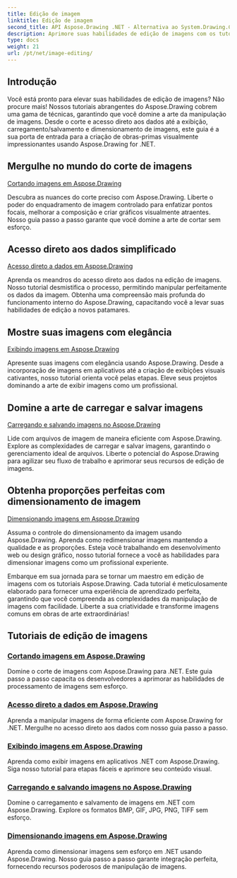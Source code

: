 ```yaml
---
title: Edição de imagem
linktitle: Edição de imagem
second_title: API Aspose.Drawing .NET - Alternativa ao System.Drawing.Common
description: Aprimore suas habilidades de edição de imagens com os tutoriais Aspose.Drawing! Aprenda técnicas de corte, acesso direto a dados, exibição e dimensionamento para obter resultados impressionantes.
type: docs
weight: 21
url: /pt/net/image-editing/
---
```


## Introdução

Você está pronto para elevar suas habilidades de edição de imagens? Não procure mais! Nossos tutoriais abrangentes do Aspose.Drawing cobrem uma gama de técnicas, garantindo que você domine a arte da manipulação de imagens. Desde o corte e acesso direto aos dados até a exibição, carregamento/salvamento e dimensionamento de imagens, este guia é a sua porta de entrada para a criação de obras-primas visualmente impressionantes usando Aspose.Drawing for .NET.

## Mergulhe no mundo do corte de imagens

[Cortando imagens em Aspose.Drawing](./cropping/)

Descubra as nuances do corte preciso com Aspose.Drawing. Liberte o poder do enquadramento de imagem controlado para enfatizar pontos focais, melhorar a composição e criar gráficos visualmente atraentes. Nosso guia passo a passo garante que você domine a arte de cortar sem esforço.

## Acesso direto aos dados simplificado

[Acesso direto a dados em Aspose.Drawing](./direct-data-access/)

Aprenda os meandros do acesso direto aos dados na edição de imagens. Nosso tutorial desmistifica o processo, permitindo manipular perfeitamente os dados da imagem. Obtenha uma compreensão mais profunda do funcionamento interno do Aspose.Drawing, capacitando você a levar suas habilidades de edição a novos patamares.

## Mostre suas imagens com elegância

[Exibindo imagens em Aspose.Drawing](./display/)

Apresente suas imagens com elegância usando Aspose.Drawing. Desde a incorporação de imagens em aplicativos até a criação de exibições visuais cativantes, nosso tutorial orienta você pelas etapas. Eleve seus projetos dominando a arte de exibir imagens como um profissional.

## Domine a arte de carregar e salvar imagens

[Carregando e salvando imagens no Aspose.Drawing](./load-save/)

Lide com arquivos de imagem de maneira eficiente com Aspose.Drawing. Explore as complexidades de carregar e salvar imagens, garantindo o gerenciamento ideal de arquivos. Liberte o potencial do Aspose.Drawing para agilizar seu fluxo de trabalho e aprimorar seus recursos de edição de imagens.

## Obtenha proporções perfeitas com dimensionamento de imagem

[Dimensionando imagens em Aspose.Drawing](./scale/)

Assuma o controle do dimensionamento da imagem usando Aspose.Drawing. Aprenda como redimensionar imagens mantendo a qualidade e as proporções. Esteja você trabalhando em desenvolvimento web ou design gráfico, nosso tutorial fornece a você as habilidades para dimensionar imagens como um profissional experiente.

Embarque em sua jornada para se tornar um maestro em edição de imagens com os tutoriais Aspose.Drawing. Cada tutorial é meticulosamente elaborado para fornecer uma experiência de aprendizado perfeita, garantindo que você compreenda as complexidades da manipulação de imagens com facilidade. Liberte a sua criatividade e transforme imagens comuns em obras de arte extraordinárias!
## Tutoriais de edição de imagens
### [Cortando imagens em Aspose.Drawing](./cropping/)
Domine o corte de imagens com Aspose.Drawing para .NET. Este guia passo a passo capacita os desenvolvedores a aprimorar as habilidades de processamento de imagens sem esforço.
### [Acesso direto a dados em Aspose.Drawing](./direct-data-access/)
Aprenda a manipular imagens de forma eficiente com Aspose.Drawing for .NET. Mergulhe no acesso direto aos dados com nosso guia passo a passo.
### [Exibindo imagens em Aspose.Drawing](./display/)
Aprenda como exibir imagens em aplicativos .NET com Aspose.Drawing. Siga nosso tutorial para etapas fáceis e aprimore seu conteúdo visual.
### [Carregando e salvando imagens no Aspose.Drawing](./load-save/)
Domine o carregamento e salvamento de imagens em .NET com Aspose.Drawing. Explore os formatos BMP, GIF, JPG, PNG, TIFF sem esforço.
### [Dimensionando imagens em Aspose.Drawing](./scale/)
Aprenda como dimensionar imagens sem esforço em .NET usando Aspose.Drawing. Nosso guia passo a passo garante integração perfeita, fornecendo recursos poderosos de manipulação de imagens.